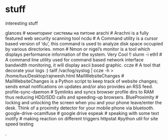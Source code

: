 stuff
=====

interesting stuff


glances     #     мониторинг системы на питоне
arachi	            #     Arachni is a fully featured web security scanning tool
ncdu                    #	A Command utility is a cursor based version of ‘du’,  this command is used to analyze disk space occupied by various directories.
nmon	                  #     Nmon or nigel’s monitor is a tool which displays performance information of the system. Very Cool !!
slurm -i eth1	      #     A command line utility used for command based network interface bandwidth monitoring, it will display ascii based graphic.
ccze	                  #     A tool that decorate your logs :) tailf /var/log/syslog | ccze -h > /home/tux/Desktop/rajneesh.html
MailWebsiteChanges      #     MailWebsiteChanges is a Python script to keep track of website changes; sends email notifications on updates and/or also provides an RSS feed.
profile-sync-daemon     #     Symlinks and syncs browser profile dirs to RAM thus reducing HDD/SDD calls and speeding-up browsers.
BlueProximity           #      locking and unlocking the screen when you and your phone leave/enter the desk. Think of a proximity detector for your mobile phone via bluetooth.
google-drive-ocamlfuse	#  google drive
espeak			#  speaking with some text
inotify         # making reaction on different triggers
httpstat          #python util for site speed testing

.